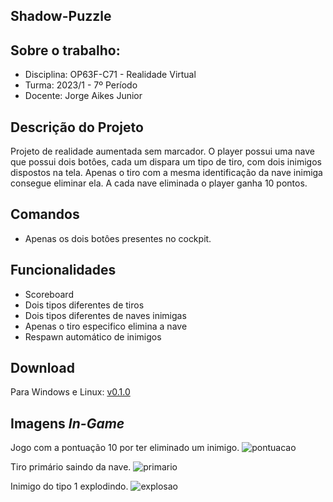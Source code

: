 ## Shadow-Puzzle

## Sobre o trabalho:

* Disciplina: OP63F-C71 - Realidade Virtual
* Turma: 2023/1 - 7º Período
* Docente: Jorge Aikes Junior

## Descrição do Projeto
Projeto de realidade aumentada sem marcador. O player possui uma nave que possui dois botôes, cada um dispara um tipo de tiro, com dois inimigos dispostos na tela. Apenas o tiro com a mesma identificação da nave inimiga consegue eliminar ela. A cada nave eliminada o player ganha 10 pontos.

## Comandos 
* Apenas os dois botôes presentes no cockpit.

## Funcionalidades
* Scoreboard
* Dois tipos diferentes de tiros
* Dois tipos diferentes de naves inimigas
* Apenas o tiro especifico elimina a nave
* Respawn automático de inimigos

## Download
Para Windows e Linux: [v0.1.0]()


## Imagens *In-Game*

Jogo com a pontuação 10 por ter eliminado um inimigo.
![pontuacao](https://i.imgur.com/27JTRjH.png)

Tiro primário saindo da nave.
![primario](https://i.imgur.com/5zxWh8z.png)  

Inimigo do tipo 1 explodindo.
![explosao](https://i.imgur.com/oDJ0nU4.png)  